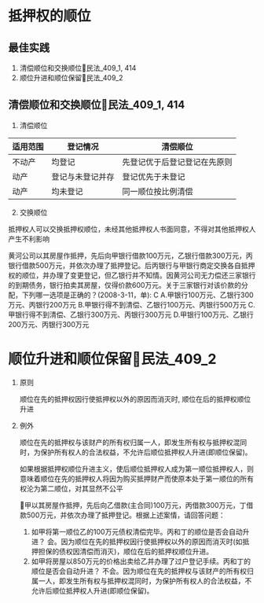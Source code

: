 # 抵押权的顺位

## 最佳实践

1. 清偿顺位和交换顺位🚪民法_409_1, 414
2. 顺位升进和顺位保留🚪民法_409_2




## 清偿顺位和交换顺位🚪民法_409_1, 414

1. 清偿顺位

适用范围|登记情况|清偿顺位
--|--|--
不动产|均登记|先登记优于后登记登记在先原则
动产|登记与未登记并存|登记优先于未登记
动产|均未登记|同一顺位按比例清偿

2. 交换顺位

抵押权人可以交换抵押权顺位，未经其他抵押权人书面同意，不得对其他抵押权人产生不利影响

黄河公司以其房屋作抵押，先后向甲银行借款100万元，乙银行借款300万元，丙银行借款500万元，并依次办理了抵押登记。后丙银行与甲银行商定交换各自抵押权的顺位，并办理了变更登记，但乙银行并不知情。因黄河公司无力偿还三家银行的到期债务，银行拍卖其房屋，仅得价款600万元。关于三家银行对该价款的分配，下列哪一选项是正确的？(2008-3-11，单): C
A.甲银行100万元、乙银行300万元、丙银行200万元
B.甲银行得不到清偿、乙银行100万元、丙银行500万元
C.甲银行得不到清偿、乙银行300万元、丙银行300万元
D.甲银行100万元、乙银行200万元、丙银行300万元


# 顺位升进和顺位保留🚪民法_409_2

1. 原则

    顺位在先的抵押权因行使抵押权以外的原因而消灭时, 顺位在后的抵押权顺位升进

2. 例外

    顺位在先的抵押权与该财产的所有权归属一人，即发生所有权与抵押权混同时，为保护所有权人的合法权益，不允许后顺位抵押权人升进(即顺位保留)。

    如果根据抵押权顺位升进主义，使后顺位抵押权人成为第一顺位抵押权人，则意味着顺位在先的抵押权人将因为购买抵押财产而使原本处于第一顺位的所有权沦为第二顺位，对其显然不公平

    🍐甲以其房屋作抵押，先后向乙借款(主合同)100万元，丙借款300万元，丁借款500万元，并依次办理了抵押登记。根据上述案情，请回答问题：
    1. 如甲将第一顺位乙的100万元债权清偿完毕。丙和丁的顺位是否会自动升进？
        会。因为顺位在先的抵押权因行使抵押权以外的原因而消灭时(如抵押担保的债权因清偿而消灭)，顺位在后的抵押权顺位升进。
    2. 如甲将房屋以850万元的价格出卖给乙并办理了过户登记手续。丙和丁的顺位是否会自动升进？
        不会。因为顺位在先的抵押权与该财产的所有权归属一人，即发生所有权与抵押权混同时，为保护所有权人的合法权益，不允许后顺位抵押权人升进(即顺位保留)。

